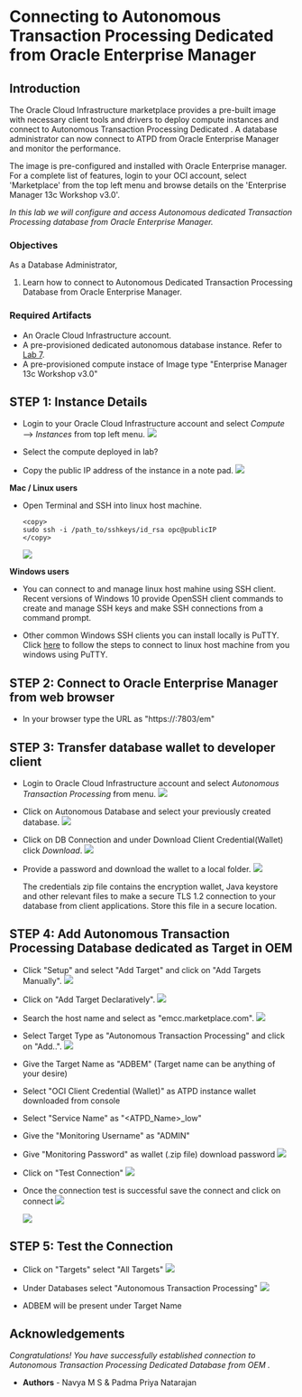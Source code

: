 # Connecting to Autonomous Transaction Processing Dedicated from Oracle Enterprise Manager

## Introduction
The Oracle Cloud Infrastructure marketplace provides a pre-built image with necessary client tools and drivers to deploy compute instances and connect to Autonomous Transaction Processing Dedicated . A database administrator can now connect to ATPD from Oracle Enterprise Manager and monitor the performance. 

The image is pre-configured and installed with Oracle Enterprise manager.
For a complete list of features, login to your OCI account, select 'Marketplace' from the top left menu and browse details on the 'Enterprise Manager 13c Workshop v3.0'.

*In this lab we will configure and access Autonomous dedicated Transaction Processing database from Oracle Enterprise Manager.*

### Objectives

As a Database Administrator,

1. Learn how to connect to Autonomous Dedicated Transaction Processing Database from Oracle Enterprise Manager.
   

### Required Artifacts

   - An Oracle Cloud Infrastructure account.
   - A pre-provisioned dedicated autonomous database instance. Refer to [Lab 7](?lab=lab-7-provisioning-databases).
   - A pre-provisioned compute instace of Image type "Enterprise Manager 13c Workshop v3.0"


## STEP 1: Instance Details

- Login to your Oracle Cloud Infrastructure account and select *Compute* —> *Instances* from top left menu.
    ![](./images/Compute1.png " ")

- Select the compute deployed in lab?

- Copy the public IP address of the instance in a note pad. 
    ![](./images/Compute2.png " ")

**Mac / Linux users**

- Open Terminal and SSH into linux host machine.

    ```
    <copy>
    sudo ssh -i /path_to/sshkeys/id_rsa opc@publicIP
    </copy>
    ```

    ![](./images/SSH1.png " ")

**Windows users**

- You can connect to and manage linux host mahine using SSH client. Recent versions of Windows 10 provide OpenSSH client commands to create and manage SSH keys and make SSH connections from a command prompt.

- Other common Windows SSH clients you can install locally is PuTTY. Click [here](https://docs.microsoft.com/en-us/azure/virtual-machines/linux/ssh-from-windows) to follow the steps to connect to linux host machine from you windows using PuTTY.

## STEP 2: Connect to Oracle Enterprise Manager from web browser

- In your browser type the URL as "https://<public ip address of oem compute>:7803/em"

## STEP 3: Transfer database wallet to developer client

- Login to Oracle Cloud Infrastructure account and select *Autonomous Transaction Processing* from menu.
    ![](./images/atpd1.png " ")

- Click on Autonomous Database and select your previously created database.
    ![](./images/atpd2.png " ")

- Click on DB Connection and under Download Client Credential(Wallet) click *Download*.
    ![](./images/atpd3.png " ")

- Provide a password and download the wallet to a local folder. 
    ![](./images/atpd4.png " ")

    The credentials zip file contains the encryption wallet, Java keystore and other relevant files to make a secure TLS 1.2 connection to your database from client applications. Store this file in a secure location.
	
## STEP 4: Add Autonomous Transaction Processing Database dedicated as Target in OEM

- Click "Setup" and select "Add Target" and click on "Add Targets Manually".
    ![](./images/atpd1.png " ")

- Click on "Add Target Declaratively".
    ![](./images/atpd2.png " ")

- Search the host name and select as "emcc.marketplace.com".
    ![](./images/atpd3.png " ")

- Select Target Type as "Autonomous Transaction Processing" and click on "Add..". 
    ![](./images/atpd4.png " ")

- Give the Target Name as "ADBEM" (Target name can be anything of your desire)

- Select "OCI Client Credential (Wallet)" as ATPD instance wallet downloaded from console   

- Select "Service Name" as "<ATPD_Name>_low"

- Give the "Monitoring Username" as "ADMIN"

- Give "Monitoring Password" as wallet (.zip file) download password
	![](./images/atpd5.png " ")

- Click on "Test Connection" 
	![](./images/atpd6.png " ")

- Once the connection test is successful save the connect and click on connect 
	![](./images/atpd7.png " ")
	
	![](./images/atpd8.png " ")
	
## STEP 5: Test the Connection

- Click on "Targets" select "All Targets"
	![](./images/atpd9.png " ")
	
- Under Databases select "Autonomous Transaction Processing" 
	![](./images/atpd10.png " ")
	
- ADBEM will be present under Target Name

## Acknowledgements

*Congratulations! You have successfully established connection to Autonomous Transaction Processing Dedicated Database from OEM .*

- **Authors** - Navya M S & Padma Priya Natarajan
